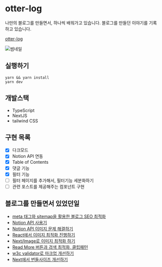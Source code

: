 # otter-log

나만의 블로그를 만들면서, 하나씩 배워가고 있습니다. 블로그를 만들던 이야기를 기록하고 있습니다.

[otter-log](https://otter-log.world)

![썸네일](https://res.cloudinary.com/ddzuhs646/image/upload/v1676994807/%E1%84%89%E1%85%B3%E1%84%8F%E1%85%B3%E1%84%85%E1%85%B5%E1%86%AB%E1%84%89%E1%85%A3%E1%86%BA_2023-02-22_%E1%84%8B%E1%85%A9%E1%84%8C%E1%85%A5%E1%86%AB_12.53.15_flk0ou.png)

## 실행하기

```shell
yarn && yarn install
yarn dev
```

## 개발스택

- TypeScript
- NextJS
- tailwind CSS

## 구현 목록
- [x] 다크모드
- [x] Notion API 연동
- [x] Table of Contents
- [x] 댓글 기능
- [x] 필터 기능
- [ ] 필터 페이지를 추가해서, 필터기능 세분화하기
- [ ] 관련 포스트를 제공해주는 컴포넌트 구현

## 블로그를 만들면서 있었던일
- [meta 태그와 sitemap을 활용한 블로그 SEO 최적화](https://otter-log.world/post/next-seo-optimazation)
- [Notion API 사용기](https://otter-log.world/post/notion-next-blog)
- [Notion API 이미지 문제 해결하기](https://otter-log.world/post/revise-notion-img)
- [React에서 이미지 최적화 진행하기](https://otter-log.world/post/blog-optimization-image)
- [Next/Image로 이미지 최적화 하기](https://otter-log.world/post/next-image-component)
- [Read More 버튼과 검색 최적화, 클립패턴](https://otter-log.world/post/seo-clip-pattern)
- [w3c validator로 마크업 개선하기](https://otter-log.world/post/w3c-validator-markup)
- [Next에서 번들사이즈 개선하기](https://otter-log.world/post/next-optimization-bundle)
